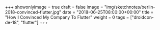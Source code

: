 +++
showonlyimage = true
draft = false
image = "img/sketchnotes/berlin-2018-convinced-flutter.jpg"
date = "2018-06-25T08:00:00+00:00"
title = "How I Convinced My Company To Flutter"
weight = 0
tags = ["droidcon-de-18", "flutter"]
+++

